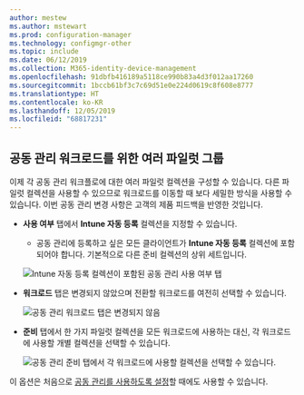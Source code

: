```yaml
---
author: mestew
ms.author: mstewart
ms.prod: configuration-manager
ms.technology: configmgr-other
ms.topic: include
ms.date: 06/12/2019
ms.collection: M365-identity-device-management
ms.openlocfilehash: 91dbfb416189a5118ce990b83a4d3f012aa17260
ms.sourcegitcommit: 1bccb61bf3c7c69d51e0e224d0619c8f608e8777
ms.translationtype: HT
ms.contentlocale: ko-KR
ms.lasthandoff: 12/05/2019
ms.locfileid: "68817231"
---
```

## <a name="bkmk_comgmt_pilot"></a> 공동 관리 워크로드를 위한 여러 파일럿 그룹
<!--3555750 FKA 1357954-->

이제 각 공동 관리 워크플로에 대한 여러 파일럿 컬렉션을 구성할 수 있습니다. 다른 파일럿 컬렉션을 사용할 수 있으므로 워크로드를 이동할 때 보다 세밀한 방식을 사용할 수 있습니다. 이번 공동 관리 변경 사항은 고객의 제품 피드백을 반영한 것입니다.

- **사용 여부** 탭에서 **Intune 자동 등록** 컬렉션을 지정할 수 있습니다.
  - 공동 관리에 등록하고 싶은 모든 클라이언트가 **Intune 자동 등록** 컬렉션에 포함되어야 합니다. 기본적으로 다른 준비 컬렉션의 상위 세트입니다.

  ![Intune 자동 등록 컬렉션이 포함된 공동 관리 사용 여부 탭](../../media/3555750-co-management-enablement-tab.png)

- **워크로드** 탭은 변경되지 않았으며 전환할 워크로드를 여전히 선택할 수 있습니다.

  ![공동 관리 워크로드 탭은 변경되지 않음](../../media/3555750-co-management-workloads-tab.png)

- **준비** 탭에서 한 가지 파일럿 컬렉션을 모든 워크로드에 사용하는 대신, 각 워크로드에 사용할 개별 컬렉션을 선택할 수 있습니다.

    ![공동 관리 준비 탭에서 각 워크로드에 사용할 컬렉션을 선택할 수 있습니다.](../../media/3555750-co-management-staging-tab.png)
  
이 옵션은 처음으로 [공동 관리를 사용하도록 설정](/sccm/comanage/how-to-enable)할 때에도 사용할 수 있습니다.
